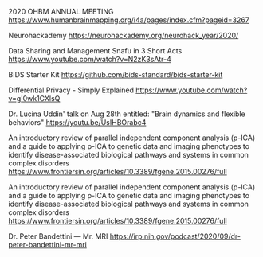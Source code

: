 
2020 OHBM ANNUAL MEETING
https://www.humanbrainmapping.org/i4a/pages/index.cfm?pageid=3267

Neurohackademy
https://neurohackademy.org/neurohack_year/2020/

Data Sharing and Management Snafu in 3 Short Acts
https://www.youtube.com/watch?v=N2zK3sAtr-4

BIDS Starter Kit
https://github.com/bids-standard/bids-starter-kit

Differential Privacy - Simply Explained
https://www.youtube.com/watch?v=gI0wk1CXlsQ

Dr. Lucina Uddin' talk on Aug 28th entitled: "Brain dynamics and flexible behaviors"
https://youtu.be/UsIHBOrabc4

An introductory review of parallel independent component analysis (p-ICA) and a guide to applying p-ICA to genetic data and imaging phenotypes to identify disease-associated biological pathways and systems in common complex disorders
https://www.frontiersin.org/articles/10.3389/fgene.2015.00276/full

An introductory review of parallel independent component analysis (p-ICA) and a guide to applying p-ICA to genetic data and imaging phenotypes to identify disease-associated biological pathways and systems in common complex disorders
https://www.frontiersin.org/articles/10.3389/fgene.2015.00276/full

Dr. Peter Bandettini — Mr. MRI
https://irp.nih.gov/podcast/2020/09/dr-peter-bandettini-mr-mri






